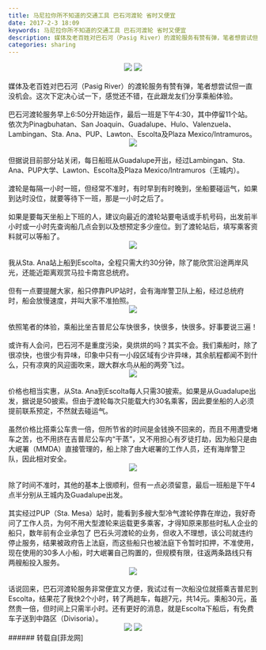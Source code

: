 ```yaml
---
title: 马尼拉你所不知道的交通工具 巴石河渡轮 省时又便宜
date: 2017-2-3 18:09
keywords: 马尼拉你所不知道的交通工具 巴石河渡轮 省时又便宜
description: 媒体及老百姓对巴石河（Pasig River）的渡轮服务有赞有弹，笔者想尝试但一直没机会。这次下定决心试一下，感觉还不错，在此跟龙友们分享乘船体验。巴石河渡轮服务早上6:50分开始运作，最后一班是下午4:30，其中停留11个站。依次为Pinagbuhatan、San Joaquin、Guadalupe、Hulo、Valenzuela、Lambingan、Sta. Ana、PUP、Lawton、Escolta及Plaza Mexico/Intramuros。但据说目前部分站关闭，每日船班从Guadalupe开出，经过Lambingan、Sta. Ana、PUP大学、Lawton、Escolta及Plaza Mexico/Intramuros（王城内）。渡轮是每隔一小时一班，但经常不准时，有时早到有时晚到，坐船要碰运气，如果到达时没位，就要等待下一班，那是一小时之后了。如果是要每天坐船上下班的人，建议向最近的渡轮站要电话或手机号码，出发前半小时或一小时先查询船几点会到以及想预定多少座位。到了渡轮站后，填写乘客资料就可以等船了。我从Sta. Ana站上船到Escolta，全程只需大约30分钟，除了能欣赏沿途两岸风光，还能近距离观赏马拉卡南宫总统府。但有一点要提醒大家，船只停靠PUP站时，会有海岸警卫队上船，经过总统府时，船会放慢速度，并叫大家不准拍照。依照笔者的体验，乘船比坐吉普尼公车快很多，快很多，快很多。好事要说三遍！或许有人会问，巴石河不是重度污染，臭烘烘的吗？其实不会。我们乘船时，除了很凉快，也很少有异味，印象中只有一小段区域有少许异味，其余航程都闻不到什么，只有凉爽的风迎面吹来，跟大群水鸟从船的两旁飞过。价格也相当实惠，从Sta. Ana到Escolta每人只需30披索。如果是从Guadalupe出发，据说是50披索。但由于渡轮每次只能载大约30名乘客，因此要坐船的人必须提前联系预定，不然就去碰运气。虽然价格比搭乘公车贵一倍，但所节省的时间是金钱换不回来的，而且不用遭受堵车之苦，也不用挤在吉普尼公车内“干蒸”，又不用担心有歹徒打劫，因为船只是由大岷署（MMDA）直接管理的，船上除了由大岷署的工作人员，还有海岸警卫队，因此相对安全。除了时间不准时，其他的基本上很顺利，但有一点必须留意，最后一班船是下午4点半分别从王城内及Guadalupe出发。其实经过PUP（Sta. Mesa）站时，能看到多艘大型冷气渡轮停靠在岸边，我好奇问了工作人员，为何不用大型渡轮来运载更多乘客，才得知原来那些时私人企业的船只，数年前有企业承包了 巴石头河渡轮的业务，但收入不理想，该公司就违约停止服务，结果被政府告上法庭，而这些船只也被法庭下令暂时扣押，不准使用，现在使用的30多人小船，时大岷署自己购置的，但规模有限，往返两条路线只有两艘船投入服务。话说回来，巴石河渡轮服务非常便宜又方便，我试过有一次船没位就搭乘吉普尼到Escolta，结果花了我快2个小时，转了两趟车，每趟7元，共14元。乘船30元，虽然贵一倍，但时间上只需半小时。还有更好的消息，就是Escolta下船后，有免费车子送到中路区（Divisoria）。
categories: sharing
---
```

<td class="t_f" id="postmessage_520962">

<div align="center">

<img aid="480755" data-cf-modified-f8dc649b82c45853125793a5-="" file="data/attachment/forum/201702/03/180717eb1ntv1p5e5w5v1b.jpg.thumb.jpg" id="aimg_480755" inpost="1" onclick="" onmouseover="" src="http://www.flw.ph/data/attachment/forum/201702/03/180717eb1ntv1p5e5w5v1b.jpg" style="cursor:pointer" zoomfile="data/attachment/forum/201702/03/180717eb1ntv1p5e5w5v1b.jpg"/>



<img aid="516120" data-cf-modified-f8dc649b82c45853125793a5-="" file="data/attachment/forum/201703/20/183037l1j3t3o5j5a4aa38.jpg.thumb.jpg" id="aimg_516120" inpost="1" onclick="" onmouseover="" src="http://www.flw.ph/data/attachment/forum/201703/20/183037l1j3t3o5j5a4aa38.jpg" style="cursor:pointer" zoomfile="data/attachment/forum/201703/20/183037l1j3t3o5j5a4aa38.jpg"/>


</div><br/>
媒体及老百姓对巴石河（Pasig River）的渡轮服务有赞有弹，笔者想尝试但一直没机会。这次下定决心试一下，感觉还不错，在此跟龙友们分享乘船体验。<br/>
<br/>
巴石河渡轮服务早上6:50分开始运作，最后一班是下午4:30，其中停留11个站。依次为Pinagbuhatan、San Joaquin、Guadalupe、Hulo、Valenzuela、Lambingan、Sta. Ana、PUP、Lawton、Escolta及Plaza Mexico/Intramuros。<br/>
<div align="center">

<img aid="480757" data-cf-modified-f8dc649b82c45853125793a5-="" file="data/attachment/forum/201702/03/180723cv1rk17bkibkx799.jpg.thumb.jpg" id="aimg_480757" inpost="1" onclick="" onmouseover="" src="http://www.flw.ph/data/attachment/forum/201702/03/180723cv1rk17bkibkx799.jpg" style="cursor:pointer" zoomfile="data/attachment/forum/201702/03/180723cv1rk17bkibkx799.jpg"/>


</div><br/>
但据说目前部分站关闭，每日船班从Guadalupe开出，经过Lambingan、Sta. Ana、PUP大学、Lawton、Escolta及Plaza Mexico/Intramuros（王城内）。<br/>
<br/>
渡轮是每隔一小时一班，但经常不准时，有时早到有时晚到，坐船要碰运气，如果到达时没位，就要等待下一班，那是一小时之后了。<br/>
<br/>
如果是要每天坐船上下班的人，建议向最近的渡轮站要电话或手机号码，出发前半小时或一小时先查询船几点会到以及想预定多少座位。到了渡轮站后，填写乘客资料就可以等船了。<br/>
<div align="center">

<img aid="480761" data-cf-modified-f8dc649b82c45853125793a5-="" file="data/attachment/forum/201702/03/180734ca0v590maeayh6ye.jpg.thumb.jpg" id="aimg_480761" inpost="1" onclick="" onmouseover="" src="http://www.flw.ph/data/attachment/forum/201702/03/180734ca0v590maeayh6ye.jpg" style="cursor:pointer" zoomfile="data/attachment/forum/201702/03/180734ca0v590maeayh6ye.jpg"/>


</div><br/>
我从Sta. Ana站上船到Escolta，全程只需大约30分钟，除了能欣赏沿途两岸风光，还能近距离观赏马拉卡南宫总统府。<br/>
<br/>
但有一点要提醒大家，船只停靠PUP站时，会有海岸警卫队上船，经过总统府时，船会放慢速度，并叫大家不准拍照。<br/>
<div align="center">

<img aid="480760" data-cf-modified-f8dc649b82c45853125793a5-="" file="data/attachment/forum/201702/03/180732hrafor48wrlppl8w.jpg.thumb.jpg" id="aimg_480760" inpost="1" onclick="" onmouseover="" src="http://www.flw.ph/data/attachment/forum/201702/03/180732hrafor48wrlppl8w.jpg" style="cursor:pointer" zoomfile="data/attachment/forum/201702/03/180732hrafor48wrlppl8w.jpg"/>


</div><br/>
依照笔者的体验，乘船比坐吉普尼公车快很多，快很多，快很多。好事要说三遍！<br/>
<br/>
或许有人会问，巴石河不是重度污染，臭烘烘的吗？其实不会。我们乘船时，除了很凉快，也很少有异味，印象中只有一小段区域有少许异味，其余航程都闻不到什么，只有凉爽的风迎面吹来，跟大群水鸟从船的两旁飞过。<br/>
<div align="center">

<img aid="480759" data-cf-modified-f8dc649b82c45853125793a5-="" file="data/attachment/forum/201702/03/180729mdez12gjey3d67jd.jpg.thumb.jpg" id="aimg_480759" inpost="1" onclick="" onmouseover="" src="http://www.flw.ph/data/attachment/forum/201702/03/180729mdez12gjey3d67jd.jpg" style="cursor:pointer" zoomfile="data/attachment/forum/201702/03/180729mdez12gjey3d67jd.jpg"/>


</div><br/>
价格也相当实惠，从Sta. Ana到Escolta每人只需30披索。如果是从Guadalupe出发，据说是50披索。但由于渡轮每次只能载大约30名乘客，因此要坐船的人必须提前联系预定，不然就去碰运气。<br/>
<br/>
虽然价格比搭乘公车贵一倍，但所节省的时间是金钱换不回来的，而且不用遭受堵车之苦，也不用挤在吉普尼公车内“干蒸”，又不用担心有歹徒打劫，因为船只是由大岷署（MMDA）直接管理的，船上除了由大岷署的工作人员，还有海岸警卫队，因此相对安全。<br/>
<div align="center">

<img aid="480758" data-cf-modified-f8dc649b82c45853125793a5-="" file="data/attachment/forum/201702/03/180726s8kggdsd9xpst48k.jpg.thumb.jpg" id="aimg_480758" inpost="1" onclick="" onmouseover="" src="http://www.flw.ph/data/attachment/forum/201702/03/180726s8kggdsd9xpst48k.jpg" style="cursor:pointer" zoomfile="data/attachment/forum/201702/03/180726s8kggdsd9xpst48k.jpg"/>


</div><br/>
除了时间不准时，其他的基本上很顺利，但有一点必须留意，最后一班船是下午4点半分别从王城内及Guadalupe出发。<br/>
<br/>
其实经过PUP（Sta. Mesa）站时，能看到多艘大型冷气渡轮停靠在岸边，我好奇问了工作人员，为何不用大型渡轮来运载更多乘客，才得知原来那些时私人企业的船只，数年前有企业承包了 巴石头河渡轮的业务，但收入不理想，该公司就违约停止服务，结果被政府告上法庭，而这些船只也被法庭下令暂时扣押，不准使用，现在使用的30多人小船，时大岷署自己购置的，但规模有限，往返两条路线只有两艘船投入服务。<br/>
<div align="center">

<img aid="480756" data-cf-modified-f8dc649b82c45853125793a5-="" file="data/attachment/forum/201702/03/180720u16rqqr6pql6rxrb.jpg.thumb.jpg" id="aimg_480756" inpost="1" onclick="" onmouseover="" src="http://www.flw.ph/data/attachment/forum/201702/03/180720u16rqqr6pql6rxrb.jpg" style="cursor:pointer" zoomfile="data/attachment/forum/201702/03/180720u16rqqr6pql6rxrb.jpg"/>


</div><br/>
话说回来，巴石河渡轮服务非常便宜又方便，我试过有一次船没位就搭乘吉普尼到Escolta，结果花了我快2个小时，转了两趟车，每趟7元，共14元。乘船30元，虽然贵一倍，但时间上只需半小时。还有更好的消息，就是Escolta下船后，有免费车子送到中路区（Divisoria）。<br/>
<div align="center">

<img aid="480762" data-cf-modified-f8dc649b82c45853125793a5-="" file="data/attachment/forum/201702/03/180950cfmkxqy1fmx3n0dn.jpg.thumb.jpg" id="aimg_480762" inpost="1" onclick="" onmouseover="" src="http://www.flw.ph/data/attachment/forum/201702/03/180950cfmkxqy1fmx3n0dn.jpg" style="cursor:pointer" zoomfile="data/attachment/forum/201702/03/180950cfmkxqy1fmx3n0dn.jpg"/>



<img aid="480791" data-cf-modified-f8dc649b82c45853125793a5-="" file="data/attachment/forum/201702/03/182714z4iasgixdviiupge.jpg.thumb.jpg" id="aimg_480791" inpost="1" onclick="" onmouseover="" src="http://www.flw.ph/data/attachment/forum/201702/03/182714z4iasgixdviiupge.jpg" style="cursor:pointer" zoomfile="data/attachment/forum/201702/03/182714z4iasgixdviiupge.jpg"/>


</div></td>
###### 转载自[菲龙网]